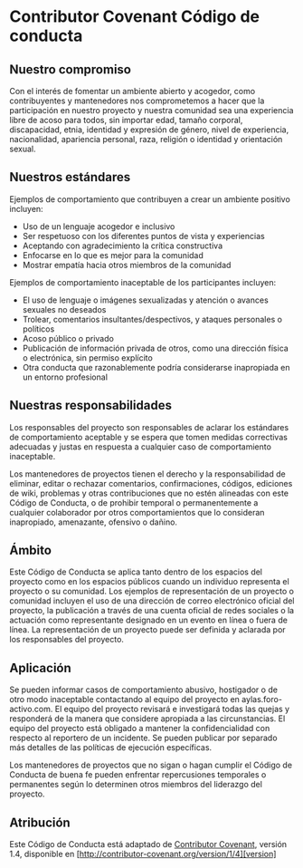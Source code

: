 # Contributor Covenant Código de conducta

## Nuestro compromiso

Con el interés de fomentar un ambiente abierto y acogedor, como contribuyentes y mantenedores nos comprometemos a hacer que la participación en nuestro proyecto y nuestra comunidad sea una experiencia libre de acoso para todos, sin importar edad, tamaño corporal, discapacidad, etnia, identidad y expresión de género, nivel de experiencia, nacionalidad, apariencia personal, raza, religión o identidad y orientación sexual.

## Nuestros estándares

Ejemplos de comportamiento que contribuyen a crear un ambiente positivo incluyen:

* Uso de un lenguaje acogedor e inclusivo
* Ser respetuoso con los diferentes puntos de vista y experiencias
* Aceptando con agradecimiento la crítica constructiva
* Enfocarse en lo que es mejor para la comunidad
* Mostrar empatía hacia otros miembros de la comunidad

Ejemplos de comportamiento inaceptable de los participantes incluyen:

* El uso de lenguaje o imágenes sexualizadas y atención o avances sexuales no deseados
* Trolear, comentarios insultantes/despectivos, y ataques personales o políticos
* Acoso público o privado
* Publicación de información privada de otros, como una dirección física o electrónica, sin permiso explícito
* Otra conducta que razonablemente podría considerarse inapropiada en un entorno profesional

## Nuestras responsabilidades

Los responsables del proyecto son responsables de aclarar los estándares de comportamiento aceptable y se espera que tomen medidas correctivas adecuadas y justas en respuesta a cualquier caso de comportamiento inaceptable.

Los mantenedores de proyectos tienen el derecho y la responsabilidad de eliminar, editar o rechazar comentarios, confirmaciones, códigos, ediciones de wiki, problemas y otras contribuciones que no estén alineadas con este Código de Conducta, o de prohibir temporal o permanentemente a cualquier colaborador por otros comportamientos que lo consideran inapropiado, amenazante, ofensivo o dañino.

## Ámbito

Este Código de Conducta se aplica tanto dentro de los espacios del proyecto como en los espacios públicos cuando un individuo representa el proyecto o su comunidad. Los ejemplos de representación de un proyecto o comunidad incluyen el uso de una dirección de correo electrónico oficial del proyecto, la publicación a través de una cuenta oficial de redes sociales o la actuación como representante designado en un evento en línea o fuera de línea. La representación de un proyecto puede ser definida y aclarada por los responsables del proyecto.

## Aplicación

Se pueden informar casos de comportamiento abusivo, hostigador o de otro modo inaceptable contactando al equipo del proyecto en aylas.foro-activo.com. El equipo del proyecto revisará e investigará todas las quejas y responderá de la manera que considere apropiada a las circunstancias. El equipo del proyecto está obligado a mantener la confidencialidad con respecto al reportero de un incidente. Se pueden publicar por separado más detalles de las políticas de ejecución específicas.

Los mantenedores de proyectos que no sigan o hagan cumplir el Código de Conducta de buena fe pueden enfrentar repercusiones temporales o permanentes según lo determinen otros miembros del liderazgo del proyecto.

## Atribución

Este Código de Conducta está adaptado de [Contributor Covenant][homepage], versión 1.4, disponible en [http://contributor-covenant.org/version/1/4][version]

[homepage]: http://contributor-covenant.org
[version]: http://contributor-covenant.org/version/1/4/
